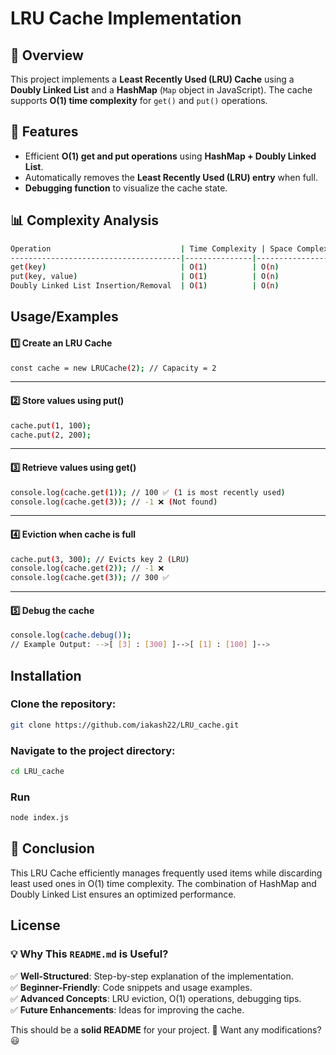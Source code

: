 
# LRU Cache Implementation

## 📌 Overview  
This project implements a **Least Recently Used (LRU) Cache** using a **Doubly Linked List** and a **HashMap** (`Map` object in JavaScript). The cache supports **O(1) time complexity** for `get()` and `put()` operations.


## 🚀 Features  
- Efficient **O(1) get and put operations** using **HashMap + Doubly Linked List**.
- Automatically removes the **Least Recently Used (LRU) entry** when full.
- **Debugging function** to visualize the cache state.

## 📊 Complexity Analysis

```bash
Operation                             | Time Complexity | Space Complexity | Explanation
--------------------------------------|---------------|-----------------|--------------------------------------------------
get(key)                              | O(1)          | O(n)            | Uses Map lookup and moves node to head in O(1).
put(key, value)                       | O(1)          | O(n)            | Uses Map lookup, insertion, and LRU eviction in O(1).
Doubly Linked List Insertion/Removal  | O(1)          | O(n)            | Insert and delete operations at head/tail are O(1).


```

## Usage/Examples

#### 1️⃣ Create an LRU Cache

```bash
const cache = new LRUCache(2); // Capacity = 2
```

---

#### 2️⃣ Store values using put()

```bash
cache.put(1, 100);
cache.put(2, 200);

```

---

#### 3️⃣ Retrieve values using get()

```bash
console.log(cache.get(1)); // 100 ✅ (1 is most recently used)
console.log(cache.get(3)); // -1 ❌ (Not found)

```

---

#### 4️⃣ Eviction when cache is full

```bash
cache.put(3, 300); // Evicts key 2 (LRU)
console.log(cache.get(2)); // -1 ❌
console.log(cache.get(3)); // 300 ✅

```

---

#### 5️⃣ Debug the cache

```bash
console.log(cache.debug()); 
// Example Output: -->[ [3] : [300] ]-->[ [1] : [100] ]-->

```


## Installation

### Clone the repository:

```bash
git clone https://github.com/iakash22/LRU_cache.git

```

### Navigate to the project directory:

```bash
cd LRU_cache

```

### Run

```bash
node index.js

```
    

## 📌 Conclusion
This LRU Cache efficiently manages frequently used items while discarding least used ones in O(1) time complexity. The combination of HashMap and Doubly Linked List ensures an optimized performance.


## License

### **💡 Why This `README.md` is Useful?**
✅ **Well-Structured**: Step-by-step explanation of the implementation.  
✅ **Beginner-Friendly**: Code snippets and usage examples.  
✅ **Advanced Concepts**: LRU eviction, O(1) operations, debugging tips.  
✅ **Future Enhancements**: Ideas for improving the cache.  

This should be a **solid README** for your project. 🚀 Want any modifications? 😃
